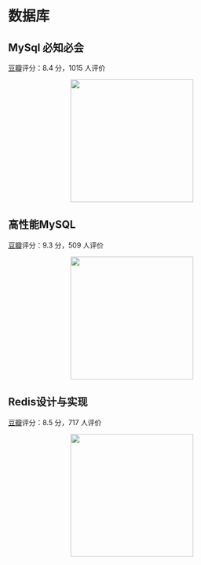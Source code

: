 # 数据库

## MySql 必知必会

 [豆瓣](https://book.douban.com/subject/3354490/)评分：8.4 分，1015 人评价


<div align="center"><img src="https://gitee.com/duhouan/ImagePro/raw/master/java-notes/book/book_14.jpg" width="250"/></div>

## 高性能MySQL

[豆瓣](https://book.douban.com/subject/23008813/)评分：9.3 分，509 人评价

<div align="center"><img src="https://gitee.com/duhouan/ImagePro/raw/master/java-notes/book/book_15.jpg" width="250"/></div>

## Redis设计与实现

[豆瓣](https://book.douban.com/subject/25900156/)评分：8.5 分，717 人评价

<div align="center"><img src="https://gitee.com/duhouan/ImagePro/raw/master/java-notes/book/book_16.jpg" width="250"/></div>

